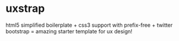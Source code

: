 uxstrap
=======

html5 simplified boilerplate + css3 support with prefix-free + twitter bootstrap = amazing starter template for ux design!